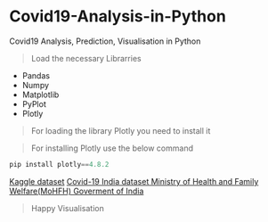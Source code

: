 # Covid19-Analysis-in-Python
Covid19 Analysis, Prediction, Visualisation in Python

>Load the necessary Librarries

  * Pandas
  * Numpy
  * Matplotlib
  * PyPlot
  * Plotly

> For loading the library Plotly you need to install it

> For installing Plotly use the below command

```Python
pip install plotly==4.8.2
```
[Kaggle dataset](https://www.kaggle.com/sudalairajkumar/covid19-in-india)
[Covid-19 India dataset Ministry of Health and Family Welfare(MoHFH) Goverment of India](https://www.mohfw.gov.in/)


> Happy Visualisation 
